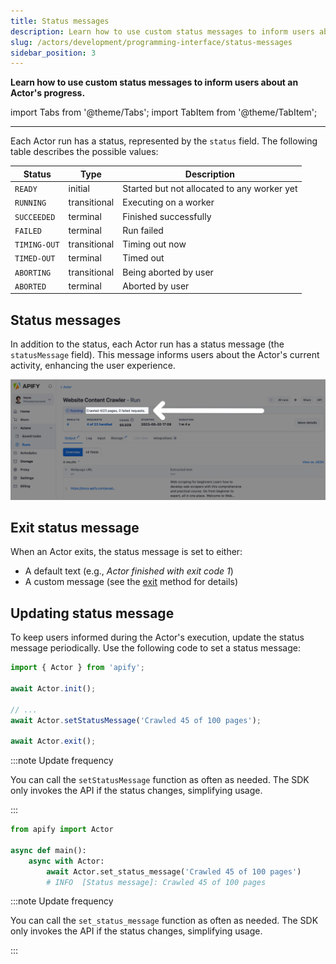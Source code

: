 ```yaml
---
title: Status messages
description: Learn how to use custom status messages to inform users about the progress of an Actor.
slug: /actors/development/programming-interface/status-messages
sidebar_position: 3
---
```


**Learn how to use custom status messages to inform users about an Actor's progress.**

import Tabs from '@theme/Tabs';
import TabItem from '@theme/TabItem';

---

Each Actor run has a status, represented by the `status` field. The following table describes the possible values:

|Status|Type|Description|
|--- |--- |--- |
|`READY`|initial|Started but not allocated to any worker yet|
|`RUNNING`|transitional|Executing on a worker|
|`SUCCEEDED`|terminal|Finished successfully|
|`FAILED`|terminal|Run failed|
|`TIMING-OUT`|transitional|Timing out now|
|`TIMED-OUT`|terminal|Timed out|
|`ABORTING`|transitional|Being aborted by user|
|`ABORTED`|terminal|Aborted by user|

## Status messages

In addition to the status, each Actor run has a status message (the `statusMessage` field). This message informs users about the Actor's current activity, enhancing the user experience.

![Status message](./images/status-message.png)

## Exit status message

When an Actor exits, the status message is set to either:

- A default text (e.g., _Actor finished with exit code 1_)
- A custom message (see the [exit](./basic_commands.md#exit-actor) method for details)

## Updating status message

To keep users informed during the Actor's execution, update the status message periodically. Use the following code to set a status message:

<Tabs groupId="main">
<TabItem value="JavaScript" label="JavaScript">

```js
import { Actor } from 'apify';

await Actor.init();

// ...
await Actor.setStatusMessage('Crawled 45 of 100 pages');

await Actor.exit();
```

:::note Update frequency

You can call the `setStatusMessage` function as often as needed. The SDK only invokes the API if the status changes, simplifying usage.

:::

</TabItem>
<TabItem value="Python" label="Python">

```python
from apify import Actor

async def main():
    async with Actor:
        await Actor.set_status_message('Crawled 45 of 100 pages')
        # INFO  [Status message]: Crawled 45 of 100 pages
```

:::note Update frequency

You can call the `set_status_message` function as often as needed. The SDK only invokes the API if the status changes, simplifying usage.

:::

</TabItem>
</Tabs>
